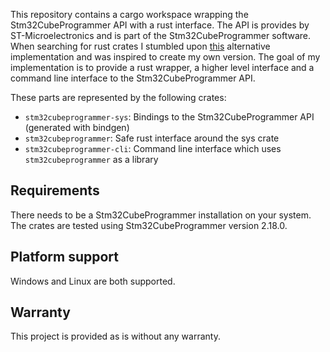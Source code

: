 This repository contains a cargo workspace wrapping the Stm32CubeProgrammer API with a rust interface. The API is provides by ST-Microelectronics and is part of the Stm32CubeProgrammer software. When searching for rust crates I stumbled upon [this](https://github.com/wervin/stm32cubeprog-rs) alternative implementation and was inspired to create my own version. The goal of my implementation is to provide a rust wrapper, a higher level interface and a command line interface to the Stm32CubeProgrammer API.

These parts are represented by the following crates:
- `stm32cubeprogrammer-sys`: Bindings to the Stm32CubeProgrammer API (generated with bindgen)
- `stm32cubeprogrammer`: Safe rust interface around the sys crate
- `stm32cubeprogrammer-cli`: Command line interface which uses `stm32cubeprogrammer` as a library

## Requirements
There needs to be a Stm32CubeProgrammer installation on your system. The crates are tested using Stm32CubeProgrammer version 2.18.0.

## Platform support
Windows and Linux are both supported.

## Warranty
This project is provided as is without any warranty.
